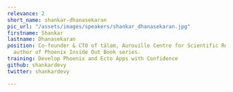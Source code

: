 ```yaml
---
relevance: 2
short_name: shankar-dhanasekaran
pic_url: "/assets/images/speakers/shankar_dhanasekaran.jpg"
firstname: Shankar
lastname: Dhanasekaran
position: Co-founder & CTO of tālam, Auroville Centre for Scientific Research. The
  author of Phoenix Inside Out Book series.
training: Develop Phoenix and Ecto Apps with Confidence
github: shankardevy
twitter: shankardevy

---
```

